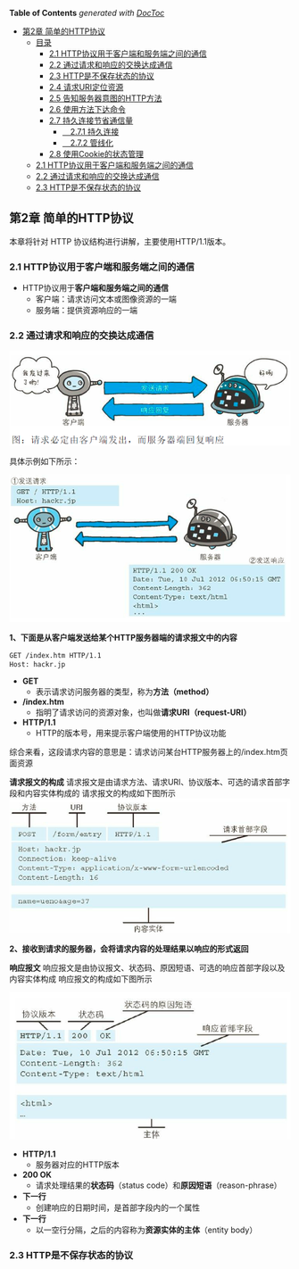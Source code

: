 <!-- START doctoc generated TOC please keep comment here to allow auto update -->
<!-- DON'T EDIT THIS SECTION, INSTEAD RE-RUN doctoc TO UPDATE -->
**Table of Contents**  *generated with [DocToc](https://github.com/thlorenz/doctoc)*

- [第2章 简单的HTTP协议](#%E7%AC%AC2%E7%AB%A0-%E7%AE%80%E5%8D%95%E7%9A%84http%E5%8D%8F%E8%AE%AE)
    - [目录](#%E7%9B%AE%E5%BD%95)
      - [2.1 HTTP协议用于客户端和服务端之间的通信](#21-http%E5%8D%8F%E8%AE%AE%E7%94%A8%E4%BA%8E%E5%AE%A2%E6%88%B7%E7%AB%AF%E5%92%8C%E6%9C%8D%E5%8A%A1%E7%AB%AF%E4%B9%8B%E9%97%B4%E7%9A%84%E9%80%9A%E4%BF%A1)
      - [2.2 通过请求和响应的交换达成通信](#22-%E9%80%9A%E8%BF%87%E8%AF%B7%E6%B1%82%E5%92%8C%E5%93%8D%E5%BA%94%E7%9A%84%E4%BA%A4%E6%8D%A2%E8%BE%BE%E6%88%90%E9%80%9A%E4%BF%A1)
      - [2.3 HTTP是不保存状态的协议](#23-http%E6%98%AF%E4%B8%8D%E4%BF%9D%E5%AD%98%E7%8A%B6%E6%80%81%E7%9A%84%E5%8D%8F%E8%AE%AE)
      - [2.4 请求URI定位资源](#24-%E8%AF%B7%E6%B1%82uri%E5%AE%9A%E4%BD%8D%E8%B5%84%E6%BA%90)
      - [2.5 告知服务器意图的HTTP方法](#25-%E5%91%8A%E7%9F%A5%E6%9C%8D%E5%8A%A1%E5%99%A8%E6%84%8F%E5%9B%BE%E7%9A%84http%E6%96%B9%E6%B3%95)
      - [2.6 使用方法下达命令](#26-%E4%BD%BF%E7%94%A8%E6%96%B9%E6%B3%95%E4%B8%8B%E8%BE%BE%E5%91%BD%E4%BB%A4)
      - [2.7 持久连接节省通信量](#27-%E6%8C%81%E4%B9%85%E8%BF%9E%E6%8E%A5%E8%8A%82%E7%9C%81%E9%80%9A%E4%BF%A1%E9%87%8F)
        - [&ensp;&ensp;2.7.1 持久连接](#enspensp271-%E6%8C%81%E4%B9%85%E8%BF%9E%E6%8E%A5)
        - [&ensp;&ensp;2.7.2 管线化](#enspensp272-%E7%AE%A1%E7%BA%BF%E5%8C%96)
      - [2.8 使用Cookie的状态管理](#28-%E4%BD%BF%E7%94%A8cookie%E7%9A%84%E7%8A%B6%E6%80%81%E7%AE%A1%E7%90%86)
  - [<span id = "anchor21">2.1 HTTP协议用于客户端和服务端之间的通信</span>](#span-id--anchor2121-http%E5%8D%8F%E8%AE%AE%E7%94%A8%E4%BA%8E%E5%AE%A2%E6%88%B7%E7%AB%AF%E5%92%8C%E6%9C%8D%E5%8A%A1%E7%AB%AF%E4%B9%8B%E9%97%B4%E7%9A%84%E9%80%9A%E4%BF%A1span)
  - [<span id = "anchor22">2.2 通过请求和响应的交换达成通信</span>](#span-id--anchor2222-%E9%80%9A%E8%BF%87%E8%AF%B7%E6%B1%82%E5%92%8C%E5%93%8D%E5%BA%94%E7%9A%84%E4%BA%A4%E6%8D%A2%E8%BE%BE%E6%88%90%E9%80%9A%E4%BF%A1span)
  - [<span id = "anchor23">2.3 HTTP是不保存状态的协议</span>](#span-id--anchor2323-http%E6%98%AF%E4%B8%8D%E4%BF%9D%E5%AD%98%E7%8A%B6%E6%80%81%E7%9A%84%E5%8D%8F%E8%AE%AEspan)

<!-- END doctoc generated TOC please keep comment here to allow auto update -->

## 第2章 简单的HTTP协议

本章将针对 HTTP 协议结构进行讲解，主要使用HTTP/1.1版本。



### <span id = "anchor21">2.1 HTTP协议用于客户端和服务端之间的通信</span>

* HTTP协议用于**客户端和服务端之间的通信**
  * 客户端：请求访问文本或图像资源的一端
  * 服务端：提供资源响应的一端

### <span id = "anchor22">2.2 通过请求和响应的交换达成通信</span>

![](/001-图解HTTP/Pictures/2201.png)

具体示例如下所示：

![](/001-图解HTTP/Pictures/2202.png)

**1、下面是从客户端发送给某个HTTP服务器端的请求报文中的内容**
```text
GET /index.htm HTTP/1.1
Host: hackr.jp
```
* **GET**
  * 表示请求访问服务器的类型，称为**方法（method）**
* **/index.htm**
  * 指明了请求访问的资源对象，也叫做**请求URI（request-URI）**
* **HTTP/1.1**
  * HTTP的版本号，用来提示客户端使用的HTTP协议功能

综合来看，这段请求内容的意思是：请求访问某台HTTP服务器上的/index.htm页面资源

**请求报文的构成**
请求报文是由请求方法、请求URI、协议版本、可选的请求首部字段和内容实体构成的
请求报文的构成如下图所示
![](/001-图解HTTP/Pictures/2203.png)

**2、接收到请求的服务器，会将请求内容的处理结果以响应的形式返回**

**响应报文**
响应报文是由协议报文、状态码、原因短语、可选的响应首部字段以及内容实体构成
响应报文的构成如下图所示

![](/001-图解HTTP/Pictures/2304.png)

* **HTTP/1.1**
  * 服务器对应的HTTP版本
* **200 OK**
  * 请求处理结果的**状态码**（status code）和**原因短语**（reason-phrase）
* **下一行**
  * 创建响应的日期时间，是首部字段内的一个属性
* **下一行**
  * 以一空行分隔，之后的内容称为**资源实体的主体**（entity body）


### <span id = "anchor23">2.3 HTTP是不保存状态的协议</span>
